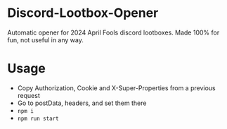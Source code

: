 # Discord-Lootbox-Opener
Automatic opener for 2024 April Fools discord lootboxes.
Made 100% for fun, not useful in any way.

# Usage
- Copy Authorization, Cookie and X-Super-Properties from a previous request
- Go to postData, headers, and set them there
- `npm i` 
- `npm run start`


